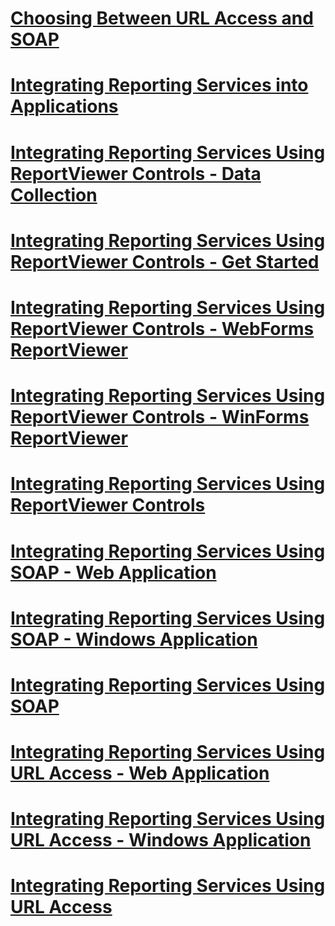 # [Choosing Between URL Access and SOAP](choosing-between-url-access-and-soap.md)
# [Integrating Reporting Services into Applications](integrating-reporting-services-into-applications.md)
# [Integrating Reporting Services Using ReportViewer Controls - Data Collection](integrating-reporting-services-using-reportviewer-controls-data-collection.md)
# [Integrating Reporting Services Using ReportViewer Controls - Get Started](integrating-reporting-services-using-reportviewer-controls-get-started.md)
# [Integrating Reporting Services Using ReportViewer Controls - WebForms ReportViewer](using-the-webforms-reportviewer-control.md)
# [Integrating Reporting Services Using ReportViewer Controls - WinForms ReportViewer](using-the-winforms-reportviewer-control.md)
# [Integrating Reporting Services Using ReportViewer Controls](integrating-reporting-services-using-reportviewer-controls.md)
# [Integrating Reporting Services Using SOAP - Web Application](integrating-reporting-services-using-soap-web-application.md)
# [Integrating Reporting Services Using SOAP - Windows Application](integrating-reporting-services-using-soap-windows-application.md)
# [Integrating Reporting Services Using SOAP](integrating-reporting-services-using-soap.md)
# [Integrating Reporting Services Using URL Access - Web Application](integrating-reporting-services-using-url-access-web-application.md)
# [Integrating Reporting Services Using URL Access - Windows Application](integrating-reporting-services-using-url-access-windows-application.md)
# [Integrating Reporting Services Using URL Access](integrating-reporting-services-using-url-access.md)
